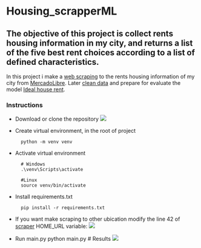 # Housing_scrapperML

## The objective of this project is collect rents housing information in my city, and returns a list of the five best rent choices according to a list of defined characteristics.

In this project i make a [web scraping](https://github.com/alexrods/Housing_scrapperML/blob/main/scrapper.py) to the rents housing information of my city from [MercadoLibre](https://www.mercadolibre.com.mx/c/inmuebles). Later [clean data](https://github.com/alexrods/Housing_scrapperML/blob/main/data_engineering.py) and prepare for evaluate the model [Ideal house rent](https://github.com/alexrods/Housing_scrapperML/blob/main/model.py).

### Instructions

* Download or clone the repository
![](https://drive.google.com/uc?id=1LW3XUCQK8kBI4YEKnnx3o7d0XkJ-BUc3)

* Create virtual environment, in the root of project
		
		python -m venv venv
		
* Activate virtual environment 
		
		# Windows
		.\venv\Scripts\activate
		
		#Linux
		source venv/bin/activate
		
* Install requirements.txt
		
		pip install -r requirements.txt
		
* If you want make scraping to other ubication modify the line 42 of [scraper](https://github.com/alexrods/Housing_scrapperML/blob/main/scrapper.py) HOME_URL variable:
![](https://drive.google.com/uc?id=1KqsiGep4Ckvh2KEWaLkOEcYQMCCBWnkk)

* Run main.py
		python main.py
		# Results
![](https://drive.google.com/uc?id=1cJIaePs_YfGRGyJ6rlNs8yIv_JL0dzYw)

